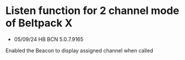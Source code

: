 
# Listen function for 2 channel mode of Beltpack X

- 05/09/24 HB BCN 5.0.7.9165

Enabled the Beacon to display assigned channel when called
